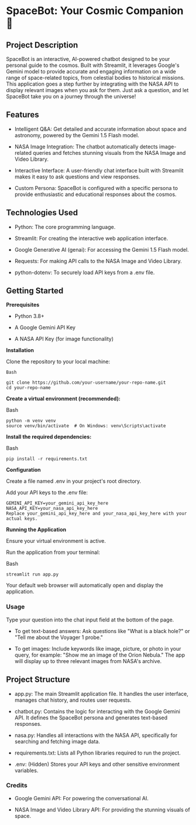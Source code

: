 # SpaceBot: Your Cosmic Companion 🚀
## Project Description
SpaceBot is an interactive, AI-powered chatbot designed to be your personal guide to the cosmos. Built with Streamlit, it leverages Google's Gemini model to provide accurate and engaging information on a wide range of space-related topics, from celestial bodies to historical missions. This application goes a step further by integrating with the NASA API to display relevant images when you ask for them. Just ask a question, and let SpaceBot take you on a journey through the universe!

## Features
- Intelligent Q&A: Get detailed and accurate information about space and astronomy, powered by the Gemini 1.5 Flash model.

- NASA Image Integration: The chatbot automatically detects image-related queries and fetches stunning visuals from the NASA Image and Video Library.

- Interactive Interface: A user-friendly chat interface built with Streamlit makes it easy to ask questions and view responses.

- Custom Persona: SpaceBot is configured with a specific persona to provide enthusiastic and educational responses about the cosmos.

## Technologies Used
- Python: The core programming language.

- Streamlit: For creating the interactive web application interface.

- Google Generative AI (genai): For accessing the Gemini 1.5 Flash model.

- Requests: For making API calls to the NASA Image and Video Library.

- python-dotenv: To securely load API keys from a .env file.

## Getting Started
**Prerequisites**

- Python 3.8+

- A Google Gemini API Key

- A NASA API Key (for image functionality)

**Installation**

Clone the repository to your local machine:
```
Bash

git clone https://github.com/your-username/your-repo-name.git
cd your-repo-name
```
**Create a virtual environment (recommended):**

Bash
```
python -m venv venv
source venv/bin/activate  # On Windows: venv\Scripts\activate
```

**Install the required dependencies:**

Bash
```
pip install -r requirements.txt
```

**Configuration**

Create a file named .env in your project's root directory.

Add your API keys to the .env file:
```
GEMINI_API_KEY=your_gemini_api_key_here
NASA_API_KEY=your_nasa_api_key_here
Replace your_gemini_api_key_here and your_nasa_api_key_here with your actual keys.
```
**Running the Application**

Ensure your virtual environment is active.

Run the application from your terminal:

Bash
```
streamlit run app.py
```

Your default web browser will automatically open and display the application.

### Usage
Type your question into the chat input field at the bottom of the page.

- To get text-based answers: Ask questions like "What is a black hole?" or "Tell me about the Voyager 1 probe."

- To get images: Include keywords like image, picture, or photo in your query, for example: "Show me an image of the Orion Nebula." The app will display up to three relevant images from NASA's archive.

## Project Structure

- app.py: The main Streamlit application file. It handles the user interface, manages chat history, and routes user requests.

- chatbot.py: Contains the logic for interacting with the Google Gemini API. It defines the SpaceBot persona and generates text-based responses.

- nasa.py: Handles all interactions with the NASA API, specifically for searching and fetching image data.

- requirements.txt: Lists all Python libraries required to run the project.

- .env: (Hidden) Stores your API keys and other sensitive environment variables.

### Credits
- Google Gemini API: For powering the conversational AI.

- NASA Image and Video Library API: For providing the stunning visuals of space.








